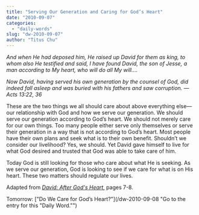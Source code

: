 ```yaml
---
title: "Serving Our Generation and Caring for God’s Heart"
date: "2010-09-07"
categories: 
  - "daily-words"
slug: "dw-2010-09-07"
author: "Titus Chu"
---
```


_And when He had deposed him, He raised up David for them as king, to whom also He testified and said, I have found David, the son of Jesse, a man according to My heart, who will do all My will...._

_Now David, having served his own generation by the counsel of God, did indeed fall asleep and was buried with his fathers and saw corruption. — Acts 13:22, 36_

These are the two things we all should care about above everything else—our relationship with God and how we serve our generation. We should serve our generation according to God’s heart. We should not merely care for our own things. Too many people either serve only themselves or serve their generation in a way that is not according to God’s heart. Most people have their own plans and seek what is to their own benefit. Shouldn’t we consider our livelihood? Yes, we should. Yet David gave himself to live for what God desired and trusted that God was able to take care of him.

Today God is still looking for those who care about what He is seeking. As we serve our generation, God is looking to see if we care for what is on His heart. These two matters should regulate our lives.

Adapted from _[David: After God's Heart](/book-david/ "Go to the listing for this book.")[,](/book-journey/ "Go to the listing for this book.")_ pages 7-8.

Tomorrow: ["Do We Care for God’s Heart?"](/dw-2010-09-08 "Go to the entry for this "Daily Word."")
